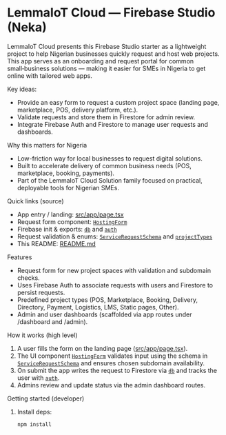# LemmaIoT Cloud — Firebase Studio (Neka)

LemmaIoT Cloud presents this Firebase Studio starter as a lightweight project to help Nigerian businesses quickly request and host web projects. This app serves as an onboarding and request portal for common small‑business solutions — making it easier for SMEs in Nigeria to get online with tailored web apps.

Key ideas:
- Provide an easy form to request a custom project space (landing page, marketplace, POS, delivery platform, etc.).
- Validate requests and store them in Firestore for admin review.
- Integrate Firebase Auth and Firestore to manage user requests and dashboards.

Why this matters for Nigeria
- Low-friction way for local businesses to request digital solutions.
- Built to accelerate delivery of common business needs (POS, marketplace, booking, payments).
- Part of the LemmaIoT Cloud Solution family focused on practical, deployable tools for Nigerian SMEs.

Quick links (source)
- App entry / landing: [src/app/page.tsx](src/app/page.tsx)
- Request form component: [`HostingForm`](src/components/hosting-form.tsx)
- Firebase init & exports: [`db`](src/lib/firebase.ts) and [`auth`](src/lib/firebase.ts)
- Request validation & enums: [`ServiceRequestSchema`](src/lib/definitions.ts) and [`projectTypes`](src/lib/definitions.ts)
- This README: [README.md](README.md)

Features
- Request form for new project spaces with validation and subdomain checks.
- Uses Firebase Auth to associate requests with users and Firestore to persist requests.
- Predefined project types (POS, Marketplace, Booking, Delivery, Directory, Payment, Logistics, LMS, Static pages, Other).
- Admin and user dashboards (scaffolded via app routes under /dashboard and /admin).

How it works (high level)
1. A user fills the form on the landing page ([src/app/page.tsx](src/app/page.tsx)).  
2. The UI component [`HostingForm`](src/components/hosting-form.tsx) validates input using the schema in [`ServiceRequestSchema`](src/lib/definitions.ts) and ensures chosen subdomain availability.  
3. On submit the app writes the request to Firestore via [`db`](src/lib/firebase.ts) and tracks the user with [`auth`](src/lib/firebase.ts).  
4. Admins review and update status via the admin dashboard routes.

Getting started (developer)
1. Install deps:
   ```sh
   npm install
   ```
